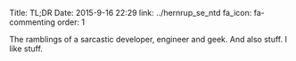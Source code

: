 Title: TL;DR 
Date: 2015-9-16 22:29
link: ../hernrup_se_ntd
fa_icon: fa-commenting
order: 1


The ramblings of a sarcastic developer, engineer and geek. And also stuff. I like stuff.